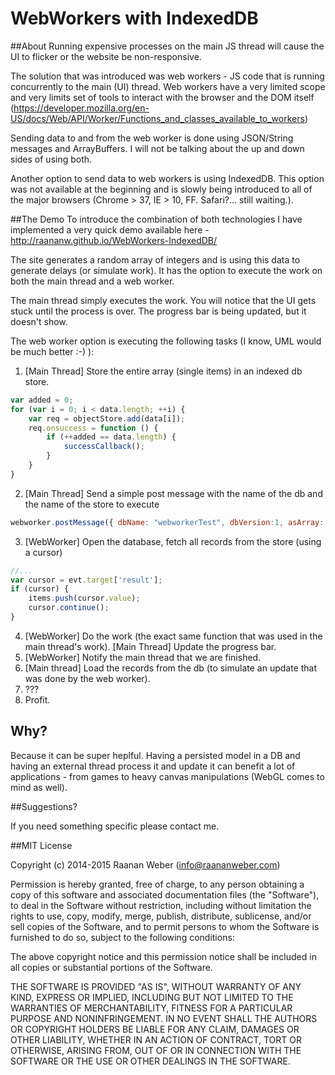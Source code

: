 # WebWorkers with IndexedDB
##About
Running expensive processes on the main JS thread will cause the UI to flicker or the website be non-responsive. 

The solution that was introduced was web workers - JS code that is running concurrently to the main (UI) thread. Web workers have a very limited scope and very limits set of tools to interact with the browser and the DOM itself (https://developer.mozilla.org/en-US/docs/Web/API/Worker/Functions_and_classes_available_to_workers)

Sending data to and from the web worker is done using JSON/String messages and ArrayBuffers. I will not be talking about the up and down sides of using both.

Another option to send data to web workers is using IndexedDB. This option was not available at the beginning and is slowly being introduced to all of the major browsers (Chrome > 37, IE > 10, FF. Safari?... still waiting.).

##The Demo
To introduce the combination of both technologies I have implemented a very quick demo available here - http://raananw.github.io/WebWorkers-IndexedDB/

The site generates a random array of integers and is using this data to generate delays (or simulate work). It has the option to execute the work on both the main thread and a web worker.

The main thread simply executes the work. You will notice that the UI gets stuck until the process is over. The progress bar is being updated, but it doesn't show.

The web worker option is executing the following tasks (I know, UML would be much better :-) ):

1. [Main Thread] Store the entire array (single items) in an indexed db store.
```javascript
var added = 0;
for (var i = 0; i < data.length; ++i) {
    var req = objectStore.add(data[i]);
    req.onsuccess = function () {
        if (++added == data.length) {
            successCallback();
        }
    }
}
```
2. [Main Thread] Send a simple post message with the name of the db and the name of the store to execute
```javascript
webworker.postMessage({ dbName: "webworkerTest", dbVersion:1, asArray: asArray });
```
3. [WebWorker] Open the database, fetch all records from the store (using a cursor)
```javascript
//...
var cursor = evt.target['result'];
if (cursor) {
    items.push(cursor.value);
    cursor.continue();
}
```
4. [WebWorker] Do the work (the exact same function that was used in the main thread's work). [Main Thread] Update the progress bar.
5. [WebWorker] Notify the main thread that we are finished.
6. [Main thread] Load the records from the db (to simulate an update that was done by the web worker).
7. ???
8. Profit.

## Why?

Because it can be super heplful. Having a persisted model in a DB and having an external thread process it and update it can benefit a lot of applications - from games to heavy canvas manipulations (WebGL comes to mind as well). 

##Suggestions?

If you need something specific please contact me.

##MIT License

Copyright (c) 2014-2015 Raanan Weber (info@raananweber.com)

Permission is hereby granted, free of charge, to any person obtaining a copy of this software and associated documentation files (the "Software"), to deal in the Software without restriction, including without limitation the rights to use, copy, modify, merge, publish, distribute, sublicense, and/or sell copies of the Software, and to permit persons to whom the Software is furnished to do so, subject to the following conditions:

The above copyright notice and this permission notice shall be included in all copies or substantial portions of the Software.

THE SOFTWARE IS PROVIDED "AS IS", WITHOUT WARRANTY OF ANY KIND, EXPRESS OR IMPLIED, INCLUDING BUT NOT LIMITED TO THE WARRANTIES OF MERCHANTABILITY, FITNESS FOR A PARTICULAR PURPOSE AND NONINFRINGEMENT. IN NO EVENT SHALL THE AUTHORS OR COPYRIGHT HOLDERS BE LIABLE FOR ANY CLAIM, DAMAGES OR OTHER LIABILITY, WHETHER IN AN ACTION OF CONTRACT, TORT OR OTHERWISE, ARISING FROM, OUT OF OR IN CONNECTION WITH THE SOFTWARE OR THE USE OR OTHER DEALINGS IN THE SOFTWARE.

